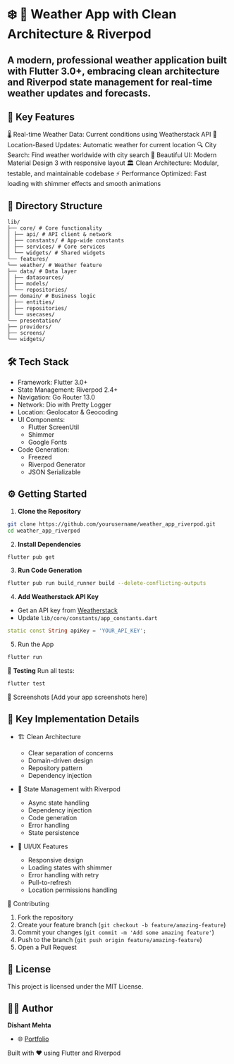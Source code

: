 # ❄️  📱 Weather App with Clean Architecture & Riverpod

A modern, professional weather application built with Flutter 3.0+, embracing clean architecture and Riverpod state management for real-time weather updates and forecasts.
---
## 🎯 Key Features
🌡️ Real-time Weather Data: Current conditions using Weatherstack API
📍 Location-Based Updates: Automatic weather for current location
🔍 City Search: Find weather worldwide with city search
🎨 Beautiful UI: Modern Material Design 3 with responsive layout
🏛️ Clean Architecture: Modular, testable, and maintainable codebase
⚡ Performance Optimized: Fast loading with shimmer effects and smooth animations

## 📂 Directory Structure
```plaintext
lib/
├── core/ # Core functionality
│ ├── api/ # API client & network
│ ├── constants/ # App-wide constants
│ ├── services/ # Core services
│ └── widgets/ # Shared widgets
└── features/
└── weather/ # Weather feature
├── data/ # Data layer
│ ├── datasources/
│ ├── models/
│ └── repositories/
├── domain/ # Business logic
│ ├── entities/
│ ├── repositories/
│ └── usecases/
└── presentation/
├── providers/
├── screens/
└── widgets/
```
## 🛠️ **Tech Stack**

- Framework: Flutter 3.0+
- State Management: Riverpod 2.4+
- Navigation: Go Router 13.0
- Network: Dio with Pretty Logger
- Location: Geolocator & Geocoding
- UI Components:
  - Flutter ScreenUtil
  - Shimmer
  - Google Fonts
- Code Generation:
  - Freezed
  - Riverpod Generator
  - JSON Serializable

## ⚙️ **Getting Started**

1.  **Clone the Repository**

```bash
git clone https://github.com/yourusername/weather_app_riverpod.git
cd weather_app_riverpod
```

2. **Install Dependencies**

```bash
flutter pub get
```

3. **Run Code Generation**

```bash
flutter pub run build_runner build --delete-conflicting-outputs
```

4. **Add Weatherstack API Key**

- Get an API key from [Weatherstack](https://weatherstack.com/)
- Update `lib/core/constants/app_constants.dart`

```dart
static const String apiKey = 'YOUR_API_KEY';
```

5. Run the App

```bash
flutter run
```

🧪 **Testing**
Run all tests:

```bash
flutter test
```

📸 Screenshots
[Add your app screenshots here]

## 🔑 Key Implementation Details

- 🏗️ Clean Architecture

  - Clear separation of concerns
  - Domain-driven design
  - Repository pattern
  - Dependency injection

- 🔄 State Management with Riverpod

  - Async state handling
  - Dependency injection
  - Code generation
  - Error handling
  - State persistence

- 📱 UI/UX Features
  - Responsive design
  - Loading states with shimmer
  - Error handling with retry
  - Pull-to-refresh
  - Location permissions handling

🤝 Contributing

1. Fork the repository
2. Create your feature branch (`git checkout -b feature/amazing-feature`)
3. Commit your changes (`git commit -m 'Add some amazing feature'`)
4. Push to the branch (`git push origin feature/amazing-feature`)
5. Open a Pull Request

## 📜 License
This project is licensed under the MIT License.

## 👨‍💻 **Author**

**Dishant Mehta**

- 🌐 [Portfolio](https://github.com/DishantKombee)


Built with ❤️ using Flutter and Riverpod
